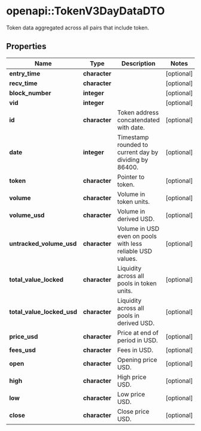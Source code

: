 # openapi::TokenV3DayDataDTO

Token data aggregated across all pairs that include token.

## Properties
Name | Type | Description | Notes
------------ | ------------- | ------------- | -------------
**entry_time** | **character** |  | [optional] 
**recv_time** | **character** |  | [optional] 
**block_number** | **integer** |  | [optional] 
**vid** | **integer** |  | [optional] 
**id** | **character** | Token address concatendated with date. | [optional] 
**date** | **integer** | Timestamp rounded to current day by dividing by 86400. | [optional] 
**token** | **character** | Pointer to token. | [optional] 
**volume** | **character** | Volume in token units. | [optional] 
**volume_usd** | **character** | Volume in derived USD. | [optional] 
**untracked_volume_usd** | **character** | Volume in USD even on pools with less reliable USD values. | [optional] 
**total_value_locked** | **character** | Liquidity across all pools in token units. | [optional] 
**total_value_locked_usd** | **character** | Liquidity across all pools in derived USD. | [optional] 
**price_usd** | **character** | Price at end of period in USD. | [optional] 
**fees_usd** | **character** | Fees in USD. | [optional] 
**open** | **character** | Opening price USD. | [optional] 
**high** | **character** | High price USD. | [optional] 
**low** | **character** | Low price USD. | [optional] 
**close** | **character** | Close price USD. | [optional] 


